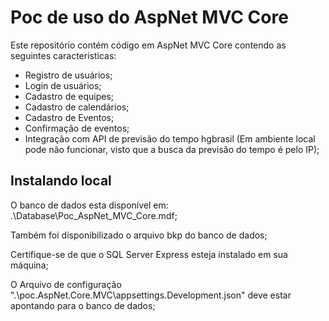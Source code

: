 # Poc de uso do AspNet MVC Core #

Este repositório contém código em AspNet MVC Core contendo as seguintes caracteristicas:

* Registro de usuários;
* Login de usuários;
* Cadastro de equipes;
* Cadastro de calendários;
* Cadastro de Eventos;
* Confirmação de eventos;
* Integração com API de previsão do tempo hgbrasil (Em ambiente local pode não funcionar, visto que a busca da previsão do tempo é pelo IP);


## Instalando local ##

O banco de dados esta disponível em: .\Database\Poc_AspNet_MVC_Core.mdf;

Também foi disponibilizado o arquivo bkp do banco de dados;

Certifique-se de que o SQL Server Express esteja instalado em sua máquina;

O Arquivo de configuração ".\poc.AspNet.Core.MVC\appsettings.Development.json" deve estar apontando para o banco de dados;